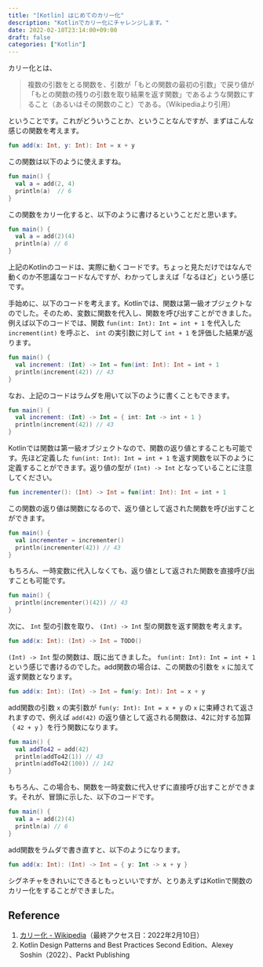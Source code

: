 ```yaml
---
title: "[Kotlin] はじめてのカリー化"
description: "Kotlinでカリー化にチャレンジします。"
date: 2022-02-10T23:14:00+09:00
draft: false
categories: ["Kotlin"]
---
```


カリー化とは、

> 複数の引数をとる関数を、引数が「もとの関数の最初の引数」で戻り値が「もとの関数の残りの引数を取り結果を返す関数」であるような関数にすること（あるいはその関数のこと）である。（Wikipediaより引用）

ということです。これがどういうことか、ということなんですが、まずはこんな感じの関数を考えます。

```kotlin
fun add(x: Int, y: Int): Int = x + y
```

この関数は以下のように使えますね。

```kotlin
fun main() {
  val a = add(2, 4)
  println(a)  // 6
}
```

この関数をカリー化すると、以下のように書けるということだと思います。

```kotlin
fun main() {
  val a = add(2)(4)
  println(a) // 6
}
```

上記のKotlinのコードは、実際に動くコードです。ちょっと見ただけではなんで動くのか不思議なコードなんですが、わかってしまえば「なるほど」という感じです。

手始めに、以下のコードを考えます。Kotlinでは、関数は第一級オブジェクトなのでした。そのため、変数に関数を代入し、関数を呼び出すことができました。例えば以下のコードでは、関数 `fun(int: Int): Int = int + 1` を代入した `increment(int)` を呼ぶと、 `int` の実引数に対して `int + 1` を評価した結果が返ります。

```kotlin
fun main() {
  val increment: (Int) -> Int = fun(int: Int): Int = int + 1
  println(increment(42)) // 43
}
```

なお、上記のコードはラムダを用いて以下のように書くこともできます。

```kotlin
fun main() {
  val increment: (Int) -> Int = { int: Int -> int + 1 }
  println(increment(42)) // 43
}
```

Kotlinでは関数は第一級オブジェクトなので、関数の返り値とすることも可能です。先ほど定義した `fun(int: Int): Int = int + 1` を返す関数を以下のように定義することができます。返り値の型が `(Int) -> Int` となっていることに注意してください。

```kotlin
fun incrementer(): (Int) -> Int = fun(int: Int): Int = int + 1
```

この関数の返り値は関数になるので、返り値として返された関数を呼び出すことができます。

```kotlin
fun main() {
  val incrementer = incrementer()
  println(incrementer(42)) // 43
}
```

もちろん、一時変数に代入しなくても、返り値として返された関数を直接呼び出すことも可能です。

```kotlin
fun main() {
  println(incrementer()(42)) // 43
}
```

次に、 `Int` 型の引数を取り、 `(Int) -> Int` 型の関数を返す関数を考えます。

```kotlin
fun add(x: Int): (Int) -> Int = TODO()
```

`(Int) -> Int` 型の関数は、既に出てきました。 `fun(int: Int): Int = int + 1` という感じで書けるのでした。add関数の場合は、この関数の引数を `x` に加えて返す関数となります。

```kotlin
fun add(x: Int): (Int) -> Int = fun(y: Int): Int = x + y
```

add関数の引数 `x` の実引数が `fun(y: Int): Int = x + y` の `x` に束縛されて返されますので、例えば `add(42)` の返り値として返される関数は、42に対する加算（ `42 + y` ）を行う関数になります。

```kotlin
fun main() {
  val addTo42 = add(42)
  println(addTo42(1)) // 43
  println(addTo42(100)) // 142
}
```

もちろん、この場合も、関数を一時変数に代入せずに直接呼び出すことができます。それが、冒頭に示した、以下のコードです。

```kotlin
fun main() {
  val a = add(2)(4)
  println(a) // 6
}
```

add関数をラムダで書き直すと、以下のようになります。

```kotlin
fun add(x: Int): (Int) -> Int = { y: Int -> x + y }
```

シグネチャをきれいにできるともっといいですが、とりあえずはKotlinで関数のカリー化をすることができました。

## Reference
1. [カリー化 - Wikipedia](https://ja.wikipedia.org/wiki/%E3%82%AB%E3%83%AA%E3%83%BC%E5%8C%96)（最終アクセス日：2022年2月10日）
2. Kotlin Design Patterns and Best Practices Second Edition、Alexey Soshin（2022）、Packt Publishing
